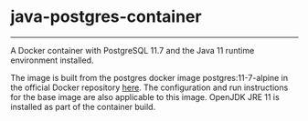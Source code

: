 # java-postgres-container

---

A Docker container with PostgreSQL 11.7 and the Java 11 runtime environment installed. 

The image is built from the postgres docker image postgres:11-7-alpine in the official Docker repository [here](https://hub.docker.com/_/postgres/). The configuration and run instructions for the base image are also applicable to this image. OpenJDK JRE 11 is installed as part of the container build.
